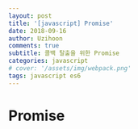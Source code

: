 ```yaml
---
layout: post
title: '[javascript] Promise'
date: 2018-09-16
author: Uzihoon
comments: true
subtitle: 콜백 탈출을 위한 Promise
categories: javascript
# cover: '/assets/img/webpack.png'
tags: javascript es6
---
```


Promise
===========

